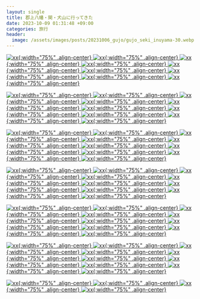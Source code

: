```yaml
---
layout: single
title: 郡上八幡・関・犬山に行ってきた
date: 2023-10-09 01:31:48 +09:00
categories: 旅行
header:
  image: /assets/images/posts/20231006_gujo/gujo_seki_inuyama-30.webp
---
```



[![xx](/assets/images/posts/20231006_gujo/gujo_seki_inuyama-1.webp){:width="75%" .align-center} ](/assets/images/posts/20231006_gujo/gujo_seki_inuyama-1.webp)
[![xx](/assets/images/posts/20231006_gujo/gujo_seki_inuyama-2.webp){:width="75%" .align-center} ](/assets/images/posts/20231006_gujo/gujo_seki_inuyama-2.webp)
[![xx](/assets/images/posts/20231006_gujo/gujo_seki_inuyama-3.webp){:width="75%" .align-center} ](/assets/images/posts/20231006_gujo/gujo_seki_inuyama-3.webp)
[![xx](/assets/images/posts/20231006_gujo/gujo_seki_inuyama-4.webp){:width="75%" .align-center} ](/assets/images/posts/20231006_gujo/gujo_seki_inuyama-4.webp)
[![xx](/assets/images/posts/20231006_gujo/gujo_seki_inuyama-5.webp){:width="75%" .align-center} ](/assets/images/posts/20231006_gujo/gujo_seki_inuyama-5.webp)
[![xx](/assets/images/posts/20231006_gujo/gujo_seki_inuyama-6.webp){:width="75%" .align-center} ](/assets/images/posts/20231006_gujo/gujo_seki_inuyama-6.webp)
[![xx](/assets/images/posts/20231006_gujo/gujo_seki_inuyama-7.webp){:width="75%" .align-center} ](/assets/images/posts/20231006_gujo/gujo_seki_inuyama-7.webp)
[![xx](/assets/images/posts/20231006_gujo/gujo_seki_inuyama-8.webp){:width="75%" .align-center} ](/assets/images/posts/20231006_gujo/gujo_seki_inuyama-8.webp)
[![xx](/assets/images/posts/20231006_gujo/gujo_seki_inuyama-9.webp){:width="75%" .align-center} ](/assets/images/posts/20231006_gujo/gujo_seki_inuyama-9.webp)

[![xx](/assets/images/posts/20231006_gujo/gujo_seki_inuyama-10.webp){:width="75%" .align-center} ](/assets/images/posts/20231006_gujo/gujo_seki_inuyama-10.webp)
[![xx](/assets/images/posts/20231006_gujo/gujo_seki_inuyama-11.webp){:width="75%" .align-center} ](/assets/images/posts/20231006_gujo/gujo_seki_inuyama-11.webp)
[![xx](/assets/images/posts/20231006_gujo/gujo_seki_inuyama-12.webp){:width="75%" .align-center} ](/assets/images/posts/20231006_gujo/gujo_seki_inuyama-12.webp)
[![xx](/assets/images/posts/20231006_gujo/gujo_seki_inuyama-13.webp){:width="75%" .align-center} ](/assets/images/posts/20231006_gujo/gujo_seki_inuyama-13.webp)
[![xx](/assets/images/posts/20231006_gujo/gujo_seki_inuyama-14.webp){:width="75%" .align-center} ](/assets/images/posts/20231006_gujo/gujo_seki_inuyama-14.webp)
[![xx](/assets/images/posts/20231006_gujo/gujo_seki_inuyama-15.webp){:width="75%" .align-center} ](/assets/images/posts/20231006_gujo/gujo_seki_inuyama-15.webp)
[![xx](/assets/images/posts/20231006_gujo/gujo_seki_inuyama-16.webp){:width="75%" .align-center} ](/assets/images/posts/20231006_gujo/gujo_seki_inuyama-16.webp)
[![xx](/assets/images/posts/20231006_gujo/gujo_seki_inuyama-17.webp){:width="75%" .align-center} ](/assets/images/posts/20231006_gujo/gujo_seki_inuyama-17.webp)
[![xx](/assets/images/posts/20231006_gujo/gujo_seki_inuyama-18.webp){:width="75%" .align-center} ](/assets/images/posts/20231006_gujo/gujo_seki_inuyama-18.webp)
[![xx](/assets/images/posts/20231006_gujo/gujo_seki_inuyama-19.webp){:width="75%" .align-center} ](/assets/images/posts/20231006_gujo/gujo_seki_inuyama-19.webp)

[![xx](/assets/images/posts/20231006_gujo/gujo_seki_inuyama-20.webp){:width="75%" .align-center} ](/assets/images/posts/20231006_gujo/gujo_seki_inuyama-20.webp)
[![xx](/assets/images/posts/20231006_gujo/gujo_seki_inuyama-21.webp){:width="75%" .align-center} ](/assets/images/posts/20231006_gujo/gujo_seki_inuyama-21.webp)
[![xx](/assets/images/posts/20231006_gujo/gujo_seki_inuyama-22.webp){:width="75%" .align-center} ](/assets/images/posts/20231006_gujo/gujo_seki_inuyama-22.webp)
[![xx](/assets/images/posts/20231006_gujo/gujo_seki_inuyama-23.webp){:width="75%" .align-center} ](/assets/images/posts/20231006_gujo/gujo_seki_inuyama-23.webp)
[![xx](/assets/images/posts/20231006_gujo/gujo_seki_inuyama-24.webp){:width="75%" .align-center} ](/assets/images/posts/20231006_gujo/gujo_seki_inuyama-24.webp)
[![xx](/assets/images/posts/20231006_gujo/gujo_seki_inuyama-25.webp){:width="75%" .align-center} ](/assets/images/posts/20231006_gujo/gujo_seki_inuyama-25.webp)
[![xx](/assets/images/posts/20231006_gujo/gujo_seki_inuyama-26.webp){:width="75%" .align-center} ](/assets/images/posts/20231006_gujo/gujo_seki_inuyama-26.webp)
[![xx](/assets/images/posts/20231006_gujo/gujo_seki_inuyama-27.webp){:width="75%" .align-center} ](/assets/images/posts/20231006_gujo/gujo_seki_inuyama-27.webp)
[![xx](/assets/images/posts/20231006_gujo/gujo_seki_inuyama-28.webp){:width="75%" .align-center} ](/assets/images/posts/20231006_gujo/gujo_seki_inuyama-28.webp)
[![xx](/assets/images/posts/20231006_gujo/gujo_seki_inuyama-29.webp){:width="75%" .align-center} ](/assets/images/posts/20231006_gujo/gujo_seki_inuyama-29.webp)

[![xx](/assets/images/posts/20231006_gujo/gujo_seki_inuyama-30.webp){:width="75%" .align-center} ](/assets/images/posts/20231006_gujo/gujo_seki_inuyama-30.webp)
[![xx](/assets/images/posts/20231006_gujo/gujo_seki_inuyama-31.webp){:width="75%" .align-center} ](/assets/images/posts/20231006_gujo/gujo_seki_inuyama-31.webp)
[![xx](/assets/images/posts/20231006_gujo/gujo_seki_inuyama-32.webp){:width="75%" .align-center} ](/assets/images/posts/20231006_gujo/gujo_seki_inuyama-32.webp)
[![xx](/assets/images/posts/20231006_gujo/gujo_seki_inuyama-33.webp){:width="75%" .align-center} ](/assets/images/posts/20231006_gujo/gujo_seki_inuyama-33.webp)
[![xx](/assets/images/posts/20231006_gujo/gujo_seki_inuyama-34.webp){:width="75%" .align-center} ](/assets/images/posts/20231006_gujo/gujo_seki_inuyama-34.webp)
[![xx](/assets/images/posts/20231006_gujo/gujo_seki_inuyama-35.webp){:width="75%" .align-center} ](/assets/images/posts/20231006_gujo/gujo_seki_inuyama-35.webp)
[![xx](/assets/images/posts/20231006_gujo/gujo_seki_inuyama-36.webp){:width="75%" .align-center} ](/assets/images/posts/20231006_gujo/gujo_seki_inuyama-36.webp)
[![xx](/assets/images/posts/20231006_gujo/gujo_seki_inuyama-37.webp){:width="75%" .align-center} ](/assets/images/posts/20231006_gujo/gujo_seki_inuyama-37.webp)
[![xx](/assets/images/posts/20231006_gujo/gujo_seki_inuyama-38.webp){:width="75%" .align-center} ](/assets/images/posts/20231006_gujo/gujo_seki_inuyama-38.webp)
[![xx](/assets/images/posts/20231006_gujo/gujo_seki_inuyama-39.webp){:width="75%" .align-center} ](/assets/images/posts/20231006_gujo/gujo_seki_inuyama-39.webp)

[![xx](/assets/images/posts/20231006_gujo/gujo_seki_inuyama-40.webp){:width="75%" .align-center} ](/assets/images/posts/20231006_gujo/gujo_seki_inuyama-40.webp)
[![xx](/assets/images/posts/20231006_gujo/gujo_seki_inuyama-41.webp){:width="75%" .align-center} ](/assets/images/posts/20231006_gujo/gujo_seki_inuyama-41.webp)
[![xx](/assets/images/posts/20231006_gujo/gujo_seki_inuyama-42.webp){:width="75%" .align-center} ](/assets/images/posts/20231006_gujo/gujo_seki_inuyama-42.webp)
[![xx](/assets/images/posts/20231006_gujo/gujo_seki_inuyama-43.webp){:width="75%" .align-center} ](/assets/images/posts/20231006_gujo/gujo_seki_inuyama-43.webp)
[![xx](/assets/images/posts/20231006_gujo/gujo_seki_inuyama-44.webp){:width="75%" .align-center} ](/assets/images/posts/20231006_gujo/gujo_seki_inuyama-44.webp)
[![xx](/assets/images/posts/20231006_gujo/gujo_seki_inuyama-45.webp){:width="75%" .align-center} ](/assets/images/posts/20231006_gujo/gujo_seki_inuyama-45.webp)
[![xx](/assets/images/posts/20231006_gujo/gujo_seki_inuyama-46.webp){:width="75%" .align-center} ](/assets/images/posts/20231006_gujo/gujo_seki_inuyama-46.webp)
[![xx](/assets/images/posts/20231006_gujo/gujo_seki_inuyama-47.webp){:width="75%" .align-center} ](/assets/images/posts/20231006_gujo/gujo_seki_inuyama-47.webp)
[![xx](/assets/images/posts/20231006_gujo/gujo_seki_inuyama-48.webp){:width="75%" .align-center} ](/assets/images/posts/20231006_gujo/gujo_seki_inuyama-48.webp)
[![xx](/assets/images/posts/20231006_gujo/gujo_seki_inuyama-49.webp){:width="75%" .align-center} ](/assets/images/posts/20231006_gujo/gujo_seki_inuyama-49.webp)

[![xx](/assets/images/posts/20231006_gujo/gujo_seki_inuyama-50.webp){:width="75%" .align-center} ](/assets/images/posts/20231006_gujo/gujo_seki_inuyama-50.webp)
[![xx](/assets/images/posts/20231006_gujo/gujo_seki_inuyama-51.webp){:width="75%" .align-center} ](/assets/images/posts/20231006_gujo/gujo_seki_inuyama-51.webp)
[![xx](/assets/images/posts/20231006_gujo/gujo_seki_inuyama-52.webp){:width="75%" .align-center} ](/assets/images/posts/20231006_gujo/gujo_seki_inuyama-52.webp)
[![xx](/assets/images/posts/20231006_gujo/gujo_seki_inuyama-53.webp){:width="75%" .align-center} ](/assets/images/posts/20231006_gujo/gujo_seki_inuyama-53.webp)
[![xx](/assets/images/posts/20231006_gujo/gujo_seki_inuyama-54.webp){:width="75%" .align-center} ](/assets/images/posts/20231006_gujo/gujo_seki_inuyama-54.webp)
[![xx](/assets/images/posts/20231006_gujo/gujo_seki_inuyama-55.webp){:width="75%" .align-center} ](/assets/images/posts/20231006_gujo/gujo_seki_inuyama-55.webp)
[![xx](/assets/images/posts/20231006_gujo/gujo_seki_inuyama-56.webp){:width="75%" .align-center} ](/assets/images/posts/20231006_gujo/gujo_seki_inuyama-56.webp)
[![xx](/assets/images/posts/20231006_gujo/gujo_seki_inuyama-57.webp){:width="75%" .align-center} ](/assets/images/posts/20231006_gujo/gujo_seki_inuyama-57.webp)
[![xx](/assets/images/posts/20231006_gujo/gujo_seki_inuyama-58.webp){:width="75%" .align-center} ](/assets/images/posts/20231006_gujo/gujo_seki_inuyama-58.webp)
[![xx](/assets/images/posts/20231006_gujo/gujo_seki_inuyama-59.webp){:width="75%" .align-center} ](/assets/images/posts/20231006_gujo/gujo_seki_inuyama-59.webp)

[![xx](/assets/images/posts/20231006_gujo/gujo_seki_inuyama-60.webp){:width="75%" .align-center} ](/assets/images/posts/20231006_gujo/gujo_seki_inuyama-60.webp)
[![xx](/assets/images/posts/20231006_gujo/gujo_seki_inuyama-61.webp){:width="75%" .align-center} ](/assets/images/posts/20231006_gujo/gujo_seki_inuyama-61.webp)
[![xx](/assets/images/posts/20231006_gujo/gujo_seki_inuyama-62.webp){:width="75%" .align-center} ](/assets/images/posts/20231006_gujo/gujo_seki_inuyama-62.webp)
[![xx](/assets/images/posts/20231006_gujo/gujo_seki_inuyama-63.webp){:width="75%" .align-center} ](/assets/images/posts/20231006_gujo/gujo_seki_inuyama-63.webp)
